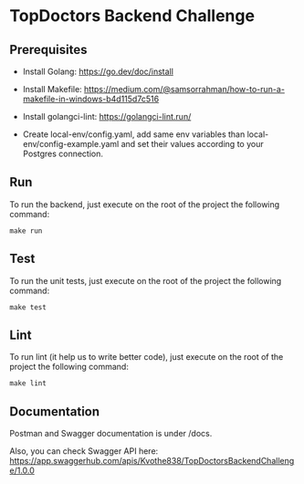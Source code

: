 ﻿# TopDoctors Backend Challenge

 ## Prerequisites

 - Install Golang: https://go.dev/doc/install
 
 - Install Makefile: https://medium.com/@samsorrahman/how-to-run-a-makefile-in-windows-b4d115d7c516
 
 - Install golangci-lint: https://golangci-lint.run/

 - Create local-env/config.yaml, add same env variables than local-env/config-example.yaml and set their values according to your Postgres connection.

 ## Run

 To run the backend, just execute on the root of the project the following command:

 ```
make run
```

## Test

To run the unit tests, just execute on the root of the project the following command:

```
make test
```

## Lint

To run lint (it help us to write better code), just execute on the root of the project the following command:

```
make lint
```

## Documentation

Postman and Swagger documentation is under /docs.

Also, you can check Swagger API here: https://app.swaggerhub.com/apis/Kvothe838/TopDoctorsBackendChallenge/1.0.0

